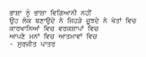 	ਭਾਸ਼ਾ ਨੂੰ ਭਾਸ਼ਾ ਵਿਗਿਆਨੀ ਨਹੀਂ	
	ਉਹ ਲੋਕ ਬਣਾਉਦੇ ਨੇ ਜਿਹੜੇ ਜੂਝਦੇ ਨੇ ਖੇਤਾਂ ਵਿਚ
	ਕਾਰਖਾਨਿਆਂ ਵਿਚ ਵਰਕਸ਼ਾਪਾਂ ਵਿਚ
	ਆਪਣੇ ਮਨਾਂ ਵਿਚ ਆਤਮਾਵਾਂ ਵਿਚ
	- ਸੁਰਜੀਤ ਪਾਤਰ

